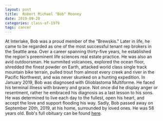 ```yaml
---
layout: post
title:  Robert Michael "Bob" Mooney
date: 2019-09-20
categories: class-of-1979
tags: cancer
---
```

At Interlake, Bob was a proud member of the "Brewskis." Later in life, he came to be regarded as one of the most successful tenant rep brokers in the Seattle area. Over a career spanning thirty-five years, he established the region's preeminent life sciences real estate practice. He was also an avid outdoorsman. He summited volcanoes, explored the ocean floor, shredded the finest powder on Earth, attacked world class single track mountain bike terrain, pulled trout from almost every creek and river in the Pacific Northwest, and was never skunked on a hunting expedition. In January 2019, Bob was diagnosed with Glioblastoma Multiforme. He faced his terminal illness with bravery and grace. Not once did he display anger or resentment, rather he embraced his diagnosis as a last lesson to his sons. He was determined to live each day to the fullest, open his heart, and accept the love and support flooding his way. Sadly, Bob passed away on September 20th, 2019, at his home, surrounded by loved ones. He was 58 years old. Bob's full obituary can be found [here](https://tinyurl.com/uo37o9l).

